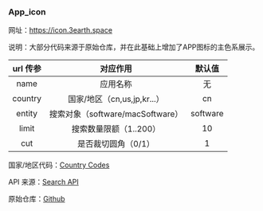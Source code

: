 ### App_icon

网址：https://icon.3earth.space

说明：大部分代码来源于原始仓库，并在此基础上增加了APP图标的主色系展示。

| url 传参 |             对应作用             |  默认值  |
| :------: | :------------------------------: | :------: |
|   name   |             应用名称             |    无    |
| country  |   国家/地区（cn,us,jp,kr...）    |    cn    |
|  entity  | 搜索对象（software/macSoftware） | software |
|  limit   |      搜索数量限额（1..200）      |    10    |
|   cut    |       是否裁切圆角（0/1）        |    1     |

国家/地区代码：[Country Codes](http://en.wikipedia.org/wiki)

API 来源：[Search API](https://performance-partners.apple.com/search-api)

原始仓库：[Github](https://github.com/YuKongA/HQ-ICON)
